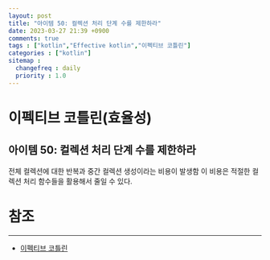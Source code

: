 ```yaml
---
layout: post
title: "아이템 50: 컬렉션 처리 단계 수를 제한하라"
date: 2023-03-27 21:39 +0900
comments: true
tags : ["kotlin","Effective kotlin","이펙티브 코틀린"]
categories : ["kotlin"]
sitemap :
  changefreq : daily
  priority : 1.0
---
```


# 이펙티브 코틀린(효율성)
## 아이템 50: 컬렉션 처리 단계 수를 제한하라

전체 컬렉션에 대한 반복과 중간 컬렉션 생성이라는 비용이 발생함 
이 비용은 적절한 컬렉션 처리 함수들을 활용해서 줄일 수 있다.


# 참조

-----
* [이펙티브 코틀린](http://www.yes24.com/Product/Goods/106225986)
